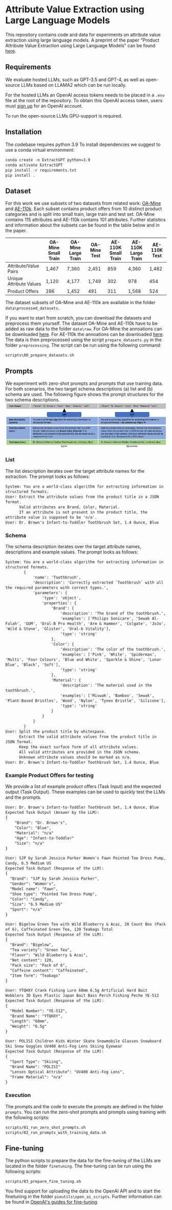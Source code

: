 # Attribute Value Extraction using Large Language Models
This repository contains code and data for experiments on attribute value extraction using large language models.
A preprint of the paper "Product Attribute Value Extraction using Large Language Models" can be found [here](https://arxiv.org/abs/2310.12537).

## Requirements

We evaluate hosted LLMs, such as GPT-3.5 and GPT-4, as well as open-source LLMs based on LLAMA2 which can be run locally. 

For the hosted LLMs an OpenAI access tokens needs to be placed in a `.env` file at the root of the repository.
To obtain this OpenAI access token, users must [sign up](https://platform.openai.com/signup) for an OpenAI account.

To run the open-source LLMs GPU-support is required.

## Installation

The codebase requires python 3.9 To install dependencies we suggest to use a conda virtual environment:

```
conda create -n ExtractGPT python=3.9
conda activate ExtractGPT
pip install -r requirements.txt
pip install .
```

## Dataset

For this work we use subsets of two datasets from related work: [OA-Mine](https://github.com/xinyangz/OAMine/) and [AE-110k](https://github.com/cubenlp/ACL19_Scaling_Up_Open_Tagging/).
Each subset contains product offers from 10 distinct product categories and is split into small train, large train and test set.
OA-Mine contains 115 attributes and AE-110k contains 101 attributes.
Further statistics and information about the subsets can be found in the table below and in the paper.

|                     | OA-Mine Small Train       | OA-Mine Large Train      | OA-Mine Test       | AE-110K Small Train     | AE-110K Large Train   | AE-110K Test       |
|---------------------|----------------|--------------|--------------|---------------|--------------|--------------|
| Attribute/Value Pairs| 1,467         | 7,360        | 2,451        | 859           | 4,360        | 1,482        |
| Unique Attribute Values | 1,120      | 4,177        | 1,749        | 302           | 978          | 454          |
| Product Offers      | 286            | 1,452        | 491          | 311           | 1,568        | 524          |


The dataset subsets of OA-Mine and AE-110k are available in the folder `data\processed_datasets`.

If you want to start from scratch, you can download the datasets and preprocess them yourself.
The dataset OA-Mine and AE-110k have to be added as raw data to the folder `data\raw`.
For OA-Mine the annoations can be downloaded [here](https://github.com/xinyangz/OAMine/tree/main/data).
For AE-110k the annoations can be downloaded [here](https://github.com/cubenlp/ACL19_Scaling_Up_Open_Tagging/blob/master/publish_data.txt).
The data is then preprocessed using the script `prepare_datasets.py` in the folder `preprocessing`.
The script can be run using the following command:

```
scripts\00_prepare_datasets.sh
```

## Prompts

We experiment with zero-shot prompts and prompts that use training data.
For both scenarios, the two target schema descriptions (a) list and (b) schema are used.
The following figure shows the prompt structures for the two schema descriptions.
![Prompt Designs](resources/zero_shot_prompt_designs.PNG)

### List 
The list description iterates over the target attribute names for the extraction. The prompt looks as follows:
    
```
System: You are a world-class algorithm for extracting information in structured formats. 
User: Extract the attribute values from the product title in a JSON format. 
      Valid attributes are Brand, Color, Material. 
      If an attribute is not present in the product title, the attribute value is supposed to be 'n/a'.
User: Dr. Brown's Infant-to-Toddler Toothbrush Set, 1.4 Ounce, Blue
```

### Schema
The schema description iterates over the target attribute names, descriptions and example values. The prompt looks as follows:

``` 
System: You are a world-class algorithm for extracting information in structured formats.
		{
			'name': 'Toothbrush',
			'description': 'Correctly extracted `Toothbrush` with all the required parameters with correct types.',
			'parameters': {
				'type': 'object',
				'properties': {
					'Brand': {
						'description': 'The brand of the toothbrush.',
						'examples': ['Philips Sonicare', 'Sewak Al-Falah', 'GUM', 'Oral-B Pro Health', 'Arm & Hammer', 'Colgate', 'JoJo', 'Wild & Stone', 'Glister', 'Oral-b Vitality'],
						'type': 'string'
					},
					'Color': {
						'description': 'The color of the toothbrush.',
						'examples': ['Pink', 'White', 'Spiderman', 'Multi', 'Four Colours', 'Blue and White', 'Sparkle & Shine', 'Lunar Blue', 'Black', 'Soft'],
						'type': 'string'
					},
					'Material': {
						'description': 'The material used in the toothbrush.',
						'examples': ['Miswak', 'Bamboo', 'Sewak', 'Plant-Based Bristles', 'Wood', 'Nylon', 'Tynex Bristle', 'Silicone'],
						'type': 'string'
					}
				}
			}
		}
User: Split the product title by whitespace.
      Extract the valid attribute values from the product title in JSON format.
      Keep the exact surface form of all attribute values. 
      All valid attributes are provided in the JSON schema. 
      Unknown attribute values should be marked as n/a.
User: Dr. Brown's Infant-to-Toddler Toothbrush Set, 1.4 Ounce, Blue
```

### Example Product Offers for testing

We provide a list of example product offers (Task Input) and the expected output (Task Output).
These examples can be used to quickly test the LLMs and the prompts.

``` 
User: Dr. Brown's Infant-to-Toddler Toothbrush Set, 1.4 Ounce, Blue
Expected Task Output (Answer by the LLM): 
{
    "Brand": "Dr. Brown's",
    "Color": "Blue",
    "Material": "n/a"
    "Age": "Infant-to-Toddler"
    "Size": "n/a"
}

``` 

``` 
User: SJP by Sarah Jessica Parker Women's Fawn Pointed Toe Dress Pump, Candy, 6.5 Medium US
Expected Task Output (Response of the LLM): 
{
  "Brand": "SJP by Sarah Jessica Parker",
  "Gender": "Women's",
  "Model name": "Fawn",
  "Shoe type": "Pointed Toe Dress Pump",
  "Color": "Candy",
  "Size": "6.5 Medium US"
  "Sport": "n/a"
}

```

``` 
User: Bigelow Green Tea with Wild Blueberry & Acai, 20 Count Box (Pack of 6), Caffeinated Green Tea, 120 Teabags Total
Expected Task Output (Response of the LLM): 
{
  "Brand": "Bigelow",
  "Tea variety": "Green Tea",
  "Flavor": "Wild Blueberry & Acai",
  "Net content": 120,
  "Pack size": "Pack of 6",
  "Caffeine content": "Caffeinated",
  "Item form": "Teabags"
}

```

``` 
User: YTQHXY Crank Fishing Lure 60mm 6.5g Artificial Hard Bait Wobblers 3D Eyes Plastic Japan Bait Bass Perch Fishing Peche YE-512
Expected Task Output (Response of the LLM): 
{
  "Model Number": "YE-512",
  "Brand Name": "YTQHXY",
  "Length": "60mm",
  "Weight": "6.5g"
}

``` 

``` 
User: POLISI Children Kids Winter Skate Snowmobile Glasses Snowboard Ski Snow Goggles UV400 Anti-Fog Lens Skiing Eyewear
Expected Task Output (Response of the LLM): 
{
  "Sport Type": "Skiing",
  "Brand Name": "POLISI"
  "Lenses Optical Attribute": "UV400 Anti-Fog Lens",
  "Frame Material": "n/a"
}

``` 

### Execution

The prompts and the code to execute the prompts are defined in the folder `prompts`.
You can run the zero-shot prompts and prompts using training with the following scripts:

```
scripts/01_run_zero_shot_prompts.sh
scripts/02_run_prompts_with_training_data.sh
```

## Fine-tuning
The python scripts to prepare the data for the fine-tuning of the LLMs are located in the folder `finetuning`.
The fine-tuning can be run using the following scripts:

```
scripts/03_prepare_fine_tuning.sh
```

You find support for uploading the data to the OpenAI API and to start the finetuning in the folder `pieutils\open_ai_scripts`.
Further information can be found in [OpenAI's guides for fine-tuning](https://platform.openai.com/docs/guides/fine-tuning).
